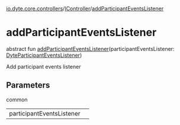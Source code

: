 [io.dyte.core.controllers](../index.md)/[IController](index.md)/[addParticipantEventsListener](add-participant-events-listener.md)

# addParticipantEventsListener


abstract fun [addParticipantEventsListener](add-participant-events-listener.md)(participantEventsListener: [DyteParticipantEventsListener](../../com.dyte.mobilecorekmm.listeners/-dyte-participant-events-listener/index.md))

Add participant events listener

## Parameters

common

| | |
|---|---|
| participantEventsListener |  |
